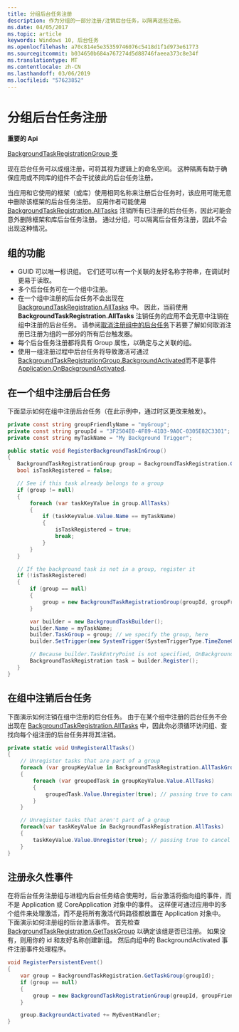 ```yaml
---
title: 分组后台任务注册
description: 作为分组的一部分注册/注销后台任务，以隔离这些注册。
ms.date: 04/05/2017
ms.topic: article
keywords: Windows 10, 后台任务
ms.openlocfilehash: a70c814e5e35359746076c5418d1f1d973e61773
ms.sourcegitcommit: b034650b684a767274d5d88746faeea373c8e34f
ms.translationtype: MT
ms.contentlocale: zh-CN
ms.lasthandoff: 03/06/2019
ms.locfileid: "57623852"
---
```

# <a name="group-background-task-registration"></a>分组后台任务注册

**重要的 Api**

[BackgroundTaskRegistrationGroup 类](https://docs.microsoft.com/uwp/api/windows.applicationmodel.background.backgroundtaskregistrationgroup)

现在后台任务可以成组注册，可将其视为逻辑上的命名空间。 这种隔离有助于确保应用或不同库的组件不会干扰彼此的后台任务注册。

当应用和它使用的框架（或库）使用相同名称来注册后台任务时，该应用可能无意中删除该框架的后台任务注册。 应用作者可能使用 [BackgroundTaskRegistration.AllTasks](https://docs.microsoft.com/uwp/api/windows.applicationmodel.background.backgroundtaskregistration.AllTasks) 注销所有已注册的后台任务，因此可能会意外删除框架和库后台任务注册。  通过分组，可以隔离后台任务注册，因此不会出现这种情况。

## <a name="features-of-groups"></a>组的功能

* GUID 可以唯一标识组。 它们还可以有一个关联的友好名称字符串，在调试时更易于读取。
* 多个后台任务可在一个组中注册。
* 在一个组中注册的后台任务不会出现在 [BackgroundTaskRegistration.AllTasks](https://docs.microsoft.com/uwp/api/windows.applicationmodel.background.backgroundtaskregistration.AllTasks) 中。 因此，当前使用 **BackgroundTaskRegistration.AllTasks** 注销任务的应用不会无意中注销在组中注册的后台任务。 请参阅[取消注册组中的后台任务](#unregister-background-tasks-in-a-group)下若要了解如何取消注册已注册为组的一部分的所有后台触发器。
* 每个后台任务注册都将具有 Group 属性，以确定与之关联的组。
* 使用一组注册过程中后台任务将导致激活可通过[BackgroundTaskRegistrationGroup.BackgroundActivated](https://docs.microsoft.com/uwp/api/windows.applicationmodel.background.backgroundtaskregistrationgroup.BackgroundActivated)而不是事件[Application.OnBackgroundActivated](https://docs.microsoft.com/uwp/api/windows.ui.xaml.application.onbackgroundactivated#Windows_UI_Xaml_Application_OnBackgroundActivated_Windows_ApplicationModel_Activation_BackgroundActivatedEventArgs_).

## <a name="register-a-background-task-in-a-group"></a>在一个组中注册后台任务

下面显示如何在组中注册后台任务（在此示例中，通过时区更改来触发）。

```csharp
private const string groupFriendlyName = "myGroup";
private const string groupId = "3F2504E0-4F89-41D3-9A0C-0305E82C3301";
private const string myTaskName = "My Background Trigger";

public static void RegisterBackgroundTaskInGroup()
{
   BackgroundTaskRegistrationGroup group = BackgroundTaskRegistration.GetTaskGroup(groupId);
   bool isTaskRegistered = false;

   // See if this task already belongs to a group
   if (group != null)
   {
       foreach (var taskKeyValue in group.AllTasks)
       {
           if (taskKeyValue.Value.Name == myTaskName)
           {
               isTaskRegistered = true;
               break;
           }
       }
   }

   // If the background task is not in a group, register it
   if (!isTaskRegistered)
   {
       if (group == null)
       {
           group = new BackgroundTaskRegistrationGroup(groupId, groupFriendlyName);
       }

       var builder = new BackgroundTaskBuilder();
       builder.Name = myTaskName;
       builder.TaskGroup = group; // we specify the group, here
       builder.SetTrigger(new SystemTrigger(SystemTriggerType.TimeZoneChange, false));

       // Because builder.TaskEntryPoint is not specified, OnBackgroundActivated() will be raised when the background task is triggered
       BackgroundTaskRegistration task = builder.Register();
   }
}
```

## <a name="unregister-background-tasks-in-a-group"></a>在组中注销后台任务

下面演示如何注销在组中注册的后台任务。
由于在某个组中注册的后台任务不会出现在 [BackgroundTaskRegistration.AllTasks](https://docs.microsoft.com/uwp/api/windows.applicationmodel.background.backgroundtaskregistration.AllTasks) 中，因此你必须循环访问组、查找向每个组注册的后台任务并将其注销。

```csharp
private static void UnRegisterAllTasks()
{
    // Unregister tasks that are part of a group
    foreach (var groupKeyValue in BackgroundTaskRegistration.AllTaskGroups)
    {
        foreach (var groupedTask in groupKeyValue.Value.AllTasks)
        {
            groupedTask.Value.Unregister(true); // passing true to cancel currently running instances of this background task
        }
    }

    // Unregister tasks that aren't part of a group
    foreach(var taskKeyValue in BackgroundTaskRegistration.AllTasks)
    {
        taskKeyValue.Value.Unregister(true); // passing true to cancel currently running instances of this background task
    }
}
```

## <a name="register-persistent-events"></a>注册永久性事件

在将后台任务注册组与进程内后台任务结合使用时，后台激活将指向组的事件，而不是 Application 或 CoreApplication 对象中的事件。 这样便可通过应用中的多个组件来处理激活，而不是将所有激活代码路径都放置在 Application 对象中。 下面演示如何注册组的后台激活事件。 首先检查 [BackgroundTaskRegistration.GetTaskGroup](https://docs.microsoft.com/uwp/api/windows.applicationmodel.background.backgroundtaskregistration.gettaskgroup) 以确定该组是否已注册。 如果没有，则用你的 id 和友好名称创建新组。 然后向组中的 BackgroundActivated 事件注册事件处理程序。

```csharp
void RegisterPersistentEvent()
{
    var group = BackgroundTaskRegistration.GetTaskGroup(groupId);
    if (group == null)
    {
        group = new BackgroundTaskRegistrationGroup(groupId, groupFriendlyName);
    }

    group.BackgroundActivated += MyEventHandler;
}
```
